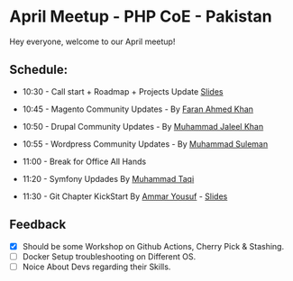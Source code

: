 # April Meetup - PHP CoE - Pakistan
 
Hey everyone, welcome to our April meetup!


## Schedule:


- 10:30 - Call start + Roadmap + Projects Update [Slides](https://docs.google.com/presentation/d/1wegeqOp_dAofzZlQgoy9bjd8-vur7uyzUYAQl15oQj0/edit?usp=sharing)

- 10:45 - Magento Community Updates - By [Faran Ahmed Khan]()

- 10:50 - Drupal Community Updates - By [Muhammad Jaleel Khan]()

- 10:55 - Wordpress Community Updates - By [Muhammad Suleman]()

- 11:00 - Break for Office All Hands

- 11:20 - Symfony Updades By [Muhammad Taqi](@archtaqi)

- 11:30 - Git Chapter KickStart By [Ammar Yousuf]() - [Slides](https://docs.google.com/presentation/d/1-kNiPEu3B6Epa0vHBS11Q99b6wUyjin9vCs-j_DuhK0/edit?usp=sharing)


## Feedback

- [x] Should be some Workshop on Github Actions, Cherry Pick & Stashing. 
- [ ] Docker Setup troubleshooting on Different OS.
- [ ] Noice About Devs regarding their Skills.
